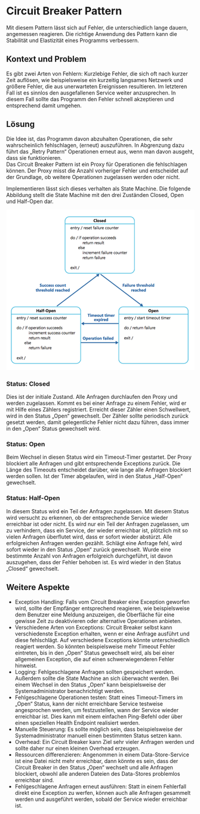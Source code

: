 # Circuit Breaker Pattern

Mit diesem Pattern lässt sich auf Fehler, die unterschiedlich lange dauern,  angemessen reagieren. Die richtige Anwendung des Pattern kann die Stabilität und Elastizität eines Programms verbessern.

## Kontext und Problem

Es gibt zwei Arten von Fehlern: Kurzlebige Fehler, die sich oft nach kurzer Zeit auflösen, wie beispielsweise ein kurzeitig langsames Netzwerk und größere Fehler, die aus unerwarteten Ereignissen resultieren. Im letzteren Fall ist es sinnlos den ausgefallenen Service weiter anzusprechen. In diesem Fall sollte das Programm den Fehler schnell akzeptieren und entsprechend damit umgehen.

## Lösung

Die Idee ist, das Programm davon abzuhalten Operationen, die sehr wahrscheinlich fehlschlagen, \(erneut\) auszuführen. In Abgrenzung dazu führt das „Retry Pattern“ Operationen erneut aus, wenn man davon ausgeht, dass sie funktionieren.  
Das Circuit Breaker Pattern ist ein Proxy für Operationen die fehlschlagen können. Der Proxy misst die Anzahl vorheriger Fehler und entscheidet auf der Grundlage, ob weitere Operationen zugelassen werden oder nicht.

Implementieren lässt sich dieses verhalten als State Machine. Die folgende Abbildung stellt die State Machine mit den drei Zuständen Closed, Open und Half-Open dar.

![](/assets/circuit-breaker-pattern.daniel-beneker.png)

### Status: Closed

Dies ist der initiale Zustand. Alle Anfragen durchlaufen den Proxy und werden zugelassen. Kommt es bei einer Anfrage zu einem Fehler, wird er mit Hilfe eines Zählers registriert. Erreicht dieser Zähler einen Schwellwert, wird in den Status „Open“ gewechselt. Der Zähler sollte periodisch zurück gesetzt werden, damit gelegentliche Fehler nicht dazu führen, dass immer in den „Open“ Status gewechselt wird.

### Status: Open

Beim Wechsel in diesen Status wird ein Timeout-Timer gestartet. Der Proxy blockiert alle Anfragen und gibt entsprechende Exceptions zurück. Die Länge des Timeouts entscheidet darüber, wie lange alle Anfragen blockiert werden sollen. Ist der Timer abgelaufen, wird in den Status „Half-Open“ gewechselt.

### Status: Half-Open

In diesem Status wird ein Teil der Anfragen zugelassen. Mit diesem Status wird versucht zu erkennen, ob der entsprechende Service wieder erreichbar ist oder nicht. Es wird nur ein Teil der Anfragen zugelassen, um zu verhindern, dass ein Service, der wieder erreichbar ist, plötzlich mit so vielen Anfragen überflutet wird, dass er sofort wieder abstürzt. Alle erfolgreichen Anfragen werden gezählt. Schlägt eine Anfrage fehl, wird sofort wieder in den Status „Open“ zurück gewechselt. Wurde eine bestimmte Anzahl von Anfragen erfolgreich durchgeführt, ist davon auszugehen, dass der Fehler behoben ist. Es wird wieder in den Status „Closed“ gewechselt.

## Weitere Aspekte

* Exception Handling: Falls vom Circuit Breaker eine Exception geworfen wird, sollte der Empfänger entsprechend reagieren, wie beispielsweise dem Benutzer eine Meldung anzuzeigen, die Oberfläche für eine gewisse Zeit zu deaktivieren oder alternative Operationen anbieten.
* Verschiedene Arten von Exceptions: Circuit Breaker selbst kann verschiedenste Exception erhalten, wenn er eine Anfrage ausführt und diese fehlschlägt. Auf verschiedene Exceptions könnte unterschiedlich reagiert werden. So könnten beispielsweise mehr Timeout Fehler eintreten, bis in den „Open“ Status gewechselt wird, als bei einer allgemeinen Exception, die auf einen schwerwiegenderen Fehler hinweist.
* Logging: Fehlgeschlagene Anfragen sollten gespeichert werden. Außerdem sollte die State Machine an sich überwacht werden. Bei einem Wechsel in den Status „Open“ kann beispielsweise der Systemadministrator benachrichtigt werden.
* Fehlgeschlagene Operationen testen: Statt eines Timeout-Timers im „Open“ Status, kann der nicht erreichbare Service testweise angesprochen werden, um festzustellen, wann der Service wieder erreichbar ist. Dies kann mit einem einfachen Ping-Befehl oder über einen speziellen Health Endpoint realisiert werden.
* Manuelle Steuerung: Es sollte möglich sein, dass beispielsweise der Systemadministrator manuell einen bestimmten Status setzen kann.
* Overhead: Ein Circuit Breaker kann Ziel sehr vieler Anfragen werden und sollte daher nur einen kleinen Overhead erzeugen.
* Ressourcen differenzieren: Angenommen in einem Data-Store-Service ist eine Datei nicht mehr erreichbar, dann könnte es sein, dass der Circuit Breaker in den Status „Open“ wechselt und alle Anfragen blockiert, obwohl alle anderen Dateien des Data-Stores problemlos erreichbar sind.
* Fehlgeschlagene Anfragen erneut ausführen: Statt in einem Fehlerfall direkt eine Exception zu werfen, können auch alle Anfragen gesammelt werden und ausgeführt werden, sobald der Service wieder erreichbar ist.



